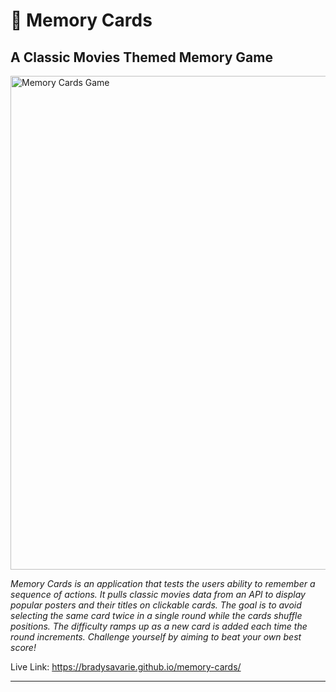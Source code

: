 <h1>🎥 Memory Cards</h1>

<h2>A Classic Movies Themed Memory Game</h2>

<img width="790" alt="Memory Cards Game" src="https://github.com/BradySavarie/memory-cards/assets/106128212/e4f61fb4-502f-4e56-8113-c9abd699a8c0">

<em>Memory Cards is an application that tests the users ability to remember a sequence of actions. It pulls classic movies data from an API to display popular posters and their titles on clickable cards. The goal is to avoid selecting the same card twice in a single round while the cards shuffle positions. The difficulty ramps up as a new card is added each time the round increments. Challenge yourself by aiming to beat your own best score!</em>

Live Link: https://bradysavarie.github.io/memory-cards/

<hr>
